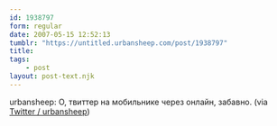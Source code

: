 ```yaml
---
id: 1938797
form: regular
date: 2007-05-15 12:52:13
tumblr: "https://untitled.urbansheep.com/post/1938797"
title:
tags:
    - post
layout: post-text.njk
---
```


<p>urbansheep: О, твиттер на мобильнике через онлайн, забавно. (via <a href="http://twitter.com/urbansheep/statuses/64719392">Twitter / urbansheep</a>)</p>

